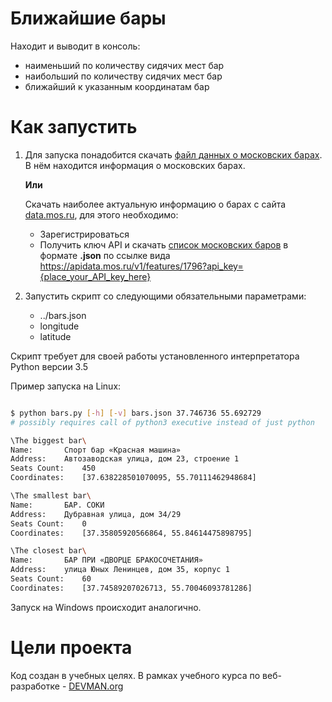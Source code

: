 # Ближайшие бары
Находит и выводит в консоль:
 - наименьший по количеству сидячих мест бар
 - наибольший по количеству сидячих мест бар
 - ближайший к указанным координатам бар

# Как запустить

1. Для запуска понадобится скачать [файл данных о московских барах](https://devman.org/media/filer_public/95/74/957441dc-78df-4c99-83b2-e93dfd13c2fa/bars.json). В нём находится информация о московских барах.

   **Или**

   Скачать наиболее актуальную информацию о барах с сайта [data.mos.ru](https://data.mos.ru/), для этого необходимо:
   - Зарегистрироваться
   - Получить ключ API и скачать [список московских баров](https://data.mos.ru/opendata/7710881420-bary) в формате **.json** по ссылке    вида https://apidata.mos.ru/v1/features/1796?api_key={place_your_API_key_here}

2. Запустить скрипт со следующими обязательными параметрами:
   - ../bars.json
   - longitude
   - latitude

Скрипт требует для своей работы установленного интерпретатора Python версии 3.5

Пример запуска на Linux:

```bash

$ python bars.py [-h] [-v] bars.json 37.746736 55.692729
# possibly requires call of python3 executive instead of just python

\The biggest bar\
Name:		Спорт бар «Красная машина»
Address:	Автозаводская улица, дом 23, строение 1
Seats Count:	450
Coordinates:	[37.638228501070095, 55.70111462948684]

\The smallest bar\
Name:		БАР. СОКИ
Address:	Дубравная улица, дом 34/29
Seats Count:	0
Coordinates:	[37.35805920566864, 55.84614475898795]

\The closest bar\
Name:		БАР ПРИ «ДВОРЦЕ БРАКОСОЧЕТАНИЯ»
Address:	улица Юных Ленинцев, дом 35, корпус 1
Seats Count:	60
Coordinates:	[37.74589207026713, 55.70046093781286]

```

Запуск на Windows происходит аналогично.

# Цели проекта

Код создан в учебных целях. В рамках учебного курса по веб-разработке - [DEVMAN.org](https://devman.org)
